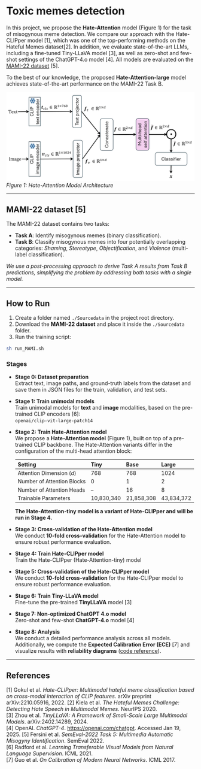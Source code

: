 # Toxic memes detection

In this project, we propose the **Hate-Attention** model (Figure 1) for the task of misogynous meme detection. We compare our approach with the Hate-CLIPper model [1], which was one of the top-performing methods on the Hateful Memes dataset[2]. In addition, we evaluate state-of-the-art LLMs, including a fine-tuned Tiny-LLaVA model [3], as well as zero-shot and few-shot settings of the ChatGPT-4.o model [4]. All models are evaluated on the [MAMI-22 dataset](https://www.kaggle.com/datasets/chukwuebukaanulunko/multimodal-misogyny-detection-mami-2022?select=validation.tsv) [5].

To the best of our knowledge, the proposed **Hate-Attention-large** model achieves state-of-the-art performance on the MAMI-22 Task B.

![Hate-Attention Model](./image/model.png)  
*Figure 1: Hate-Attention Model Architecture*  

---

## MAMI-22 dataset [5]
The MAMI-22 dataset contains two tasks:
- **Task A**: Identify misogynous memes (binary classification).
- **Task B**: Classify misogynous memes into four potentially overlapping categories: *Shaming*, *Stereotype*, *Objectification*, and *Violence* (multi-label classification).

*We use a post-processing approach to derive Task A results from Task B predictions, simplifying the problem by addressing both tasks with a single model.*


---

## How to Run

1. Create a folder named `./Sourcedata` in the project root directory.  
2. Download the **MAMI-22 dataset** and place it inside the `./Sourcedata` folder.  
3. Run the training script:  
```bash
sh run_MAMI.sh
```

### Stages

- **Stage 0: Dataset preparation** <br>
  Extract text, image paths, and ground-truth labels from the dataset and save them in JSON files for the train, validation, and test sets.

- **Stage 1: Train unimodal models** <br> 
  Train unimodal models for **text** and **image** modalities, based on the pre-trained CLIP encoders [6]:  
  `openai/clip-vit-large-patch14`

- **Stage 2: Train Hate-Attention model** <br>
  We propose a **Hate-Attention model** (Figure 1), built on top of a pre-trained CLIP backbone. The Hate-Attention variants differ in the configuration of the multi-head attention block:

  | Setting | Tiny | Base | Large |
  |---------|------|------|-------|
  | Attention Dimension ($d$) | 768 | 768 | 1024 |
  | Number of Attention Blocks | 0 | 1 | 2 |
  | Number of Attention Heads | – | 16 | 8 |
  | Trainable Parameters | 10,830,340 | 21,858,308 | 43,834,372 | 

  **The Hate-Attention-tiny model is a variant of Hate-CLIPper and will be run in Stage 4.**

- **Stage 3: Cross-validation of the Hate-Attention model** <br>
  We conduct **10-fold cross-validation** for the Hate-Attention model to ensure robust performance evaluation.

- **Stage 4: Train Hate-CLIPper model** <br>
  Train the Hate-CLIPper (Hate-Attention-tiny) model

- **Stage 5: Cross-validation of the Hate-CLIPper model** <br>
  We conduct **10-fold cross-validation** for the Hate-CLIPper model to ensure robust performance evaluation.

- **Stage 6: Train Tiny-LLaVA model** <br>
  Fine-tune the pre-trained **TinyLLaVA** model [3]

- **Stage 7: Non-optimized ChatGPT 4.o model** <br>
  Zero-shot and few-shot **ChatGPT-4.o** model [4] 

- **Stage 8: Analysis** <br>
  We conduct a detailed performance analysis across all models. Additionally, we compute the **Expected Calibration Error (ECE)** [7] and visualize results with **reliability diagrams** ([code reference](https://github.com/hollance/reliability-diagrams)).   

---


## References
[1] Gokul et al. *Hate-CLIPper: Multimodal hateful meme classification based on cross-modal interaction of CLIP features*. arXiv preprint arXiv:2210.05916, 2022. 
[2] Kiela et al. *The Hateful Memes Challenge: Detecting Hate Speech in Multimodal Memes*. NeurIPS 2020.   
[3] Zhou et al. *TinyLLaVA: A Framework of Small-Scale Large Multimodal Models*. arXiv:2402.14289, 2024.  
[4] OpenAI. *ChatGPT-4*. https://openai.com/chatgpt. Accessed Jan 19, 2025. 
[5] Fersini et al. *SemEval-2022 Task 5: Multimedia Automatic Misogyny Identification*. SemEval 2022.  
[6] Radford et al. *Learning Transferable Visual Models from Natural Language Supervision*. ICML 2021.  
[7] Guo et al. *On Calibration of Modern Neural Networks*. ICML 2017.  